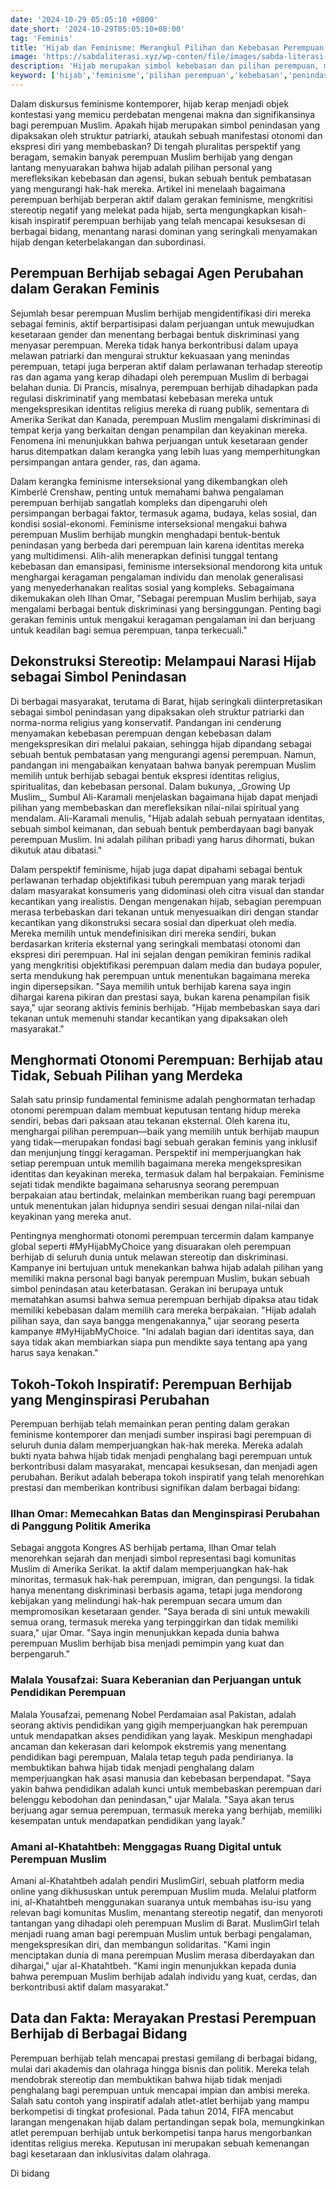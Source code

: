 ```yaml
---
date: '2024-10-29 05:05:10 +0800'
date_short: '2024-10-29T05:05:10+08:00'
tag: 'Feminis'
title: 'Hijab dan Feminisme: Merangkul Pilihan dan Kebebasan Perempuan'
image: 'https://sabdaliterasi.xyz/wp-conten/file/images/sabda-literasi-hijab-dan-feminisme-merangkul-pilihan-dan-kebebasan-perempuan.jpg'
description: 'Hijab merupakan simbol kebebasan dan pilihan perempuan, menantang pandangan penindasan, serta mendukung tokoh inspiratif dalam gerakan feminis.'
keyword: ['hijab','feminisme','pilihan perempuan','kebebasan','penindasan','identitas']
---
```

<p>Dalam diskursus feminisme kontemporer, hijab kerap menjadi objek kontestasi yang memicu perdebatan mengenai makna dan signifikansinya bagi perempuan Muslim. Apakah hijab merupakan simbol penindasan yang dipaksakan oleh struktur patriarki, ataukah sebuah manifestasi otonomi dan ekspresi diri yang membebaskan? Di tengah pluralitas perspektif yang beragam, semakin banyak perempuan Muslim berhijab yang dengan lantang menyuarakan bahwa hijab adalah pilihan personal yang merefleksikan kebebasan dan agensi, bukan sebuah bentuk pembatasan yang mengurangi hak-hak mereka. Artikel ini menelaah bagaimana perempuan berhijab berperan aktif dalam gerakan feminisme, mengkritisi stereotip negatif yang melekat pada hijab, serta mengungkapkan kisah-kisah inspiratif perempuan berhijab yang telah mencapai kesuksesan di berbagai bidang, menantang narasi dominan yang seringkali menyamakan hijab dengan keterbelakangan dan subordinasi.</p><h2>Perempuan Berhijab sebagai Agen Perubahan dalam Gerakan Feminis</h2><p>Sejumlah besar perempuan Muslim berhijab mengidentifikasi diri mereka sebagai feminis, aktif berpartisipasi dalam perjuangan untuk mewujudkan kesetaraan gender dan menentang berbagai bentuk diskriminasi yang menyasar perempuan. Mereka tidak hanya berkontribusi dalam upaya melawan patriarki dan mengurai struktur kekuasaan yang menindas perempuan, tetapi juga berperan aktif dalam perlawanan terhadap stereotip ras dan agama yang kerap dihadapi oleh perempuan Muslim di berbagai belahan dunia. Di Prancis, misalnya, perempuan berhijab dihadapkan pada regulasi diskriminatif yang membatasi kebebasan mereka untuk mengekspresikan identitas religius mereka di ruang publik, sementara di Amerika Serikat dan Kanada, perempuan Muslim mengalami diskriminasi di tempat kerja yang berkaitan dengan penampilan dan keyakinan mereka. Fenomena ini menunjukkan bahwa perjuangan untuk kesetaraan gender harus ditempatkan dalam kerangka yang lebih luas yang memperhitungkan persimpangan antara gender, ras, dan agama.</p><p>Dalam kerangka feminisme interseksional yang dikembangkan oleh Kimberlé Crenshaw, penting untuk memahami bahwa pengalaman perempuan berhijab sangatlah kompleks dan dipengaruhi oleh persimpangan berbagai faktor, termasuk agama, budaya, kelas sosial, dan kondisi sosial-ekonomi. Feminisme interseksional mengakui bahwa perempuan Muslim berhijab mungkin menghadapi bentuk-bentuk penindasan yang berbeda dari perempuan lain karena identitas mereka yang multidimensi. Alih-alih menerapkan definisi tunggal tentang kebebasan dan emansipasi, feminisme interseksional mendorong kita untuk menghargai keragaman pengalaman individu dan menolak generalisasi yang menyederhanakan realitas sosial yang kompleks. Sebagaimana dikemukakan oleh Ilhan Omar, "Sebagai perempuan Muslim berhijab, saya mengalami berbagai bentuk diskriminasi yang bersinggungan. Penting bagi gerakan feminis untuk mengakui keragaman pengalaman ini dan berjuang untuk keadilan bagi semua perempuan, tanpa terkecuali."</p><h2>Dekonstruksi Stereotip: Melampaui Narasi Hijab sebagai Simbol Penindasan</h2><p>Di berbagai masyarakat, terutama di Barat, hijab seringkali diinterpretasikan sebagai simbol penindasan yang dipaksakan oleh struktur patriarki dan norma-norma religius yang konservatif. Pandangan ini cenderung menyamakan kebebasan perempuan dengan kebebasan dalam mengekspresikan diri melalui pakaian, sehingga hijab dipandang sebagai sebuah bentuk pembatasan yang mengurangi agensi perempuan. Namun, pandangan ini mengabaikan kenyataan bahwa banyak perempuan Muslim memilih untuk berhijab sebagai bentuk ekspresi identitas religius, spiritualitas, dan kebebasan personal. Dalam bukunya, _Growing Up Muslim_, Sumbul Ali-Karamali menjelaskan bagaimana hijab dapat menjadi pilihan yang membebaskan dan merefleksikan nilai-nilai spiritual yang mendalam. Ali-Karamali menulis, "Hijab adalah sebuah pernyataan identitas, sebuah simbol keimanan, dan sebuah bentuk pemberdayaan bagi banyak perempuan Muslim. Ini adalah pilihan pribadi yang harus dihormati, bukan dikutuk atau dibatasi."</p><p>Dalam perspektif feminisme, hijab juga dapat dipahami sebagai bentuk perlawanan terhadap objektifikasi tubuh perempuan yang marak terjadi dalam masyarakat konsumeris yang didominasi oleh citra visual dan standar kecantikan yang irealistis. Dengan mengenakan hijab, sebagian perempuan merasa terbebaskan dari tekanan untuk menyesuaikan diri dengan standar kecantikan yang dikonstruksi secara sosial dan diperkuat oleh media. Mereka memilih untuk mendefinisikan diri mereka sendiri, bukan berdasarkan kriteria eksternal yang seringkali membatasi otonomi dan ekspresi diri perempuan. Hal ini sejalan dengan pemikiran feminis radikal yang mengkritisi objektifikasi perempuan dalam media dan budaya populer, serta mendukung hak perempuan untuk menentukan bagaimana mereka ingin dipersepsikan. "Saya memilih untuk berhijab karena saya ingin dihargai karena pikiran dan prestasi saya, bukan karena penampilan fisik saya," ujar seorang aktivis feminis berhijab. "Hijab membebaskan saya dari tekanan untuk memenuhi standar kecantikan yang dipaksakan oleh masyarakat."</p><h2>Menghormati Otonomi Perempuan: Berhijab atau Tidak, Sebuah Pilihan yang Merdeka</h2><p>Salah satu prinsip fundamental feminisme adalah penghormatan terhadap otonomi perempuan dalam membuat keputusan tentang hidup mereka sendiri, bebas dari paksaan atau tekanan eksternal. Oleh karena itu, menghargai pilihan perempuan—baik yang memilih untuk berhijab maupun yang tidak—merupakan fondasi bagi sebuah gerakan feminis yang inklusif dan menjunjung tinggi keragaman. Perspektif ini memperjuangkan hak setiap perempuan untuk memilih bagaimana mereka mengekspresikan identitas dan keyakinan mereka, termasuk dalam hal berpakaian. Feminisme sejati tidak mendikte bagaimana seharusnya seorang perempuan berpakaian atau bertindak, melainkan memberikan ruang bagi perempuan untuk menentukan jalan hidupnya sendiri sesuai dengan nilai-nilai dan keyakinan yang mereka anut.</p><p>Pentingnya menghormati otonomi perempuan tercermin dalam kampanye global seperti #MyHijabMyChoice yang disuarakan oleh perempuan berhijab di seluruh dunia untuk melawan stereotip dan diskriminasi. Kampanye ini bertujuan untuk menekankan bahwa hijab adalah pilihan yang memiliki makna personal bagi banyak perempuan Muslim, bukan sebuah simbol penindasan atau keterbatasan. Gerakan ini berupaya untuk mematahkan asumsi bahwa semua perempuan berhijab dipaksa atau tidak memiliki kebebasan dalam memilih cara mereka berpakaian. "Hijab adalah pilihan saya, dan saya bangga mengenakannya," ujar seorang peserta kampanye #MyHijabMyChoice. "Ini adalah bagian dari identitas saya, dan saya tidak akan membiarkan siapa pun mendikte saya tentang apa yang harus saya kenakan."</p><h2>Tokoh-Tokoh Inspiratif: Perempuan Berhijab yang Menginspirasi Perubahan</h2><p>Perempuan berhijab telah memainkan peran penting dalam gerakan feminisme kontemporer dan menjadi sumber inspirasi bagi perempuan di seluruh dunia dalam memperjuangkan hak-hak mereka. Mereka adalah bukti nyata bahwa hijab tidak menjadi penghalang bagi perempuan untuk berkontribusi dalam masyarakat, mencapai kesuksesan, dan menjadi agen perubahan. Berikut adalah beberapa tokoh inspiratif yang telah menorehkan prestasi dan memberikan kontribusi signifikan dalam berbagai bidang:</p><h3><strong>Ilhan Omar: Memecahkan Batas dan Menginspirasi Perubahan di Panggung Politik Amerika</strong></h3><p>Sebagai anggota Kongres AS berhijab pertama, Ilhan Omar telah menorehkan sejarah dan menjadi simbol representasi bagi komunitas Muslim di Amerika Serikat. Ia aktif dalam memperjuangkan hak-hak minoritas, termasuk hak-hak perempuan, imigran, dan pengungsi. Ia tidak hanya menentang diskriminasi berbasis agama, tetapi juga mendorong kebijakan yang melindungi hak-hak perempuan secara umum dan mempromosikan kesetaraan gender. "Saya berada di sini untuk mewakili semua orang, termasuk mereka yang terpinggirkan dan tidak memiliki suara," ujar Omar. "Saya ingin menunjukkan kepada dunia bahwa perempuan Muslim berhijab bisa menjadi pemimpin yang kuat dan berpengaruh."</p><h3><strong>Malala Yousafzai: Suara Keberanian dan Perjuangan untuk Pendidikan Perempuan</strong></h3><p>Malala Yousafzai, pemenang Nobel Perdamaian asal Pakistan, adalah seorang aktivis pendidikan yang gigih memperjuangkan hak perempuan untuk mendapatkan akses pendidikan yang layak. Meskipun menghadapi ancaman dan kekerasan dari kelompok ekstremis yang menentang pendidikan bagi perempuan, Malala tetap teguh pada pendirianya. Ia membuktikan bahwa hijab tidak menjadi penghalang dalam memperjuangkan hak asasi manusia dan kebebasan berpendapat. "Saya yakin bahwa pendidikan adalah kunci untuk membebaskan perempuan dari belenggu kebodohan dan penindasan," ujar Malala. "Saya akan terus berjuang agar semua perempuan, termasuk mereka yang berhijab, memiliki kesempatan untuk mendapatkan pendidikan yang layak."</p><h3><strong>Amani al-Khatahtbeh: Menggagas Ruang Digital untuk Perempuan Muslim</strong></h3><p>Amani al-Khatahtbeh adalah pendiri MuslimGirl, sebuah platform media online yang dikhususkan untuk perempuan Muslim muda. Melalui platform ini, al-Khatahtbeh menggunakan suaranya untuk membahas isu-isu yang relevan bagi komunitas Muslim, menantang stereotip negatif, dan menyoroti tantangan yang dihadapi oleh perempuan Muslim di Barat. MuslimGirl telah menjadi ruang aman bagi perempuan Muslim untuk berbagi pengalaman, mengekspresikan diri, dan membangun solidaritas. "Kami ingin menciptakan dunia di mana perempuan Muslim merasa diberdayakan dan dihargai," ujar al-Khatahtbeh. "Kami ingin menunjukkan kepada dunia bahwa perempuan Muslim berhijab adalah individu yang kuat, cerdas, dan berkontribusi aktif dalam masyarakat."</p><h2>Data dan Fakta: Merayakan Prestasi Perempuan Berhijab di Berbagai Bidang</h2><p>Perempuan berhijab telah mencapai prestasi gemilang di berbagai bidang, mulai dari akademis dan olahraga hingga bisnis dan politik. Mereka telah mendobrak stereotip dan membuktikan bahwa hijab tidak menjadi penghalang bagi perempuan untuk mencapai impian dan ambisi mereka. Salah satu contoh yang inspiratif adalah atlet-atlet berhijab yang mampu berkompetisi di tingkat profesional. Pada tahun 2014, FIFA mencabut larangan mengenakan hijab dalam pertandingan sepak bola, memungkinkan atlet perempuan berhijab untuk berkompetisi tanpa harus mengorbankan identitas religius mereka. Keputusan ini merupakan sebuah kemenangan bagi kesetaraan dan inklusivitas dalam olahraga.</p><p>Di bidang</p>